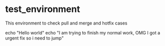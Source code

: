# test_environment
This environment to check pull and merge and hotfix cases

echo "Hello world"
echo "I am trying to finish my normal work, OMG I got a urgent fix so i need to jump"

